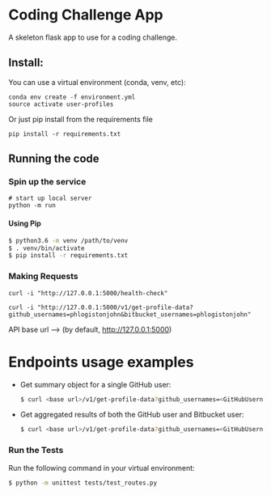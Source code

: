 # Coding Challenge App

A skeleton flask app to use for a coding challenge.

## Install:

You can use a virtual environment (conda, venv, etc):
```
conda env create -f environment.yml
source activate user-profiles
```

Or just pip install from the requirements file
``` 
pip install -r requirements.txt
```

## Running the code

### Spin up the service

```
# start up local server
python -m run 
```

#### Using Pip

```bash
$ python3.6 -m venv /path/to/venv
$ . venv/bin/activate
$ pip install -r requirements.txt
```

### Making Requests

```
curl -i "http://127.0.0.1:5000/health-check"

curl -i "http://127.0.0.1:5000/v1/get-profile-data?github_usernames=phlogistonjohn&bitbucket_usernames=phlogistonjohn"
```

API base url --> (by default, http://127.0.0.1:5000)

# Endpoints usage examples

- Get summary object for a single GitHub user:
    ```bash
    $ curl <base url>/v1/get-profile-data?github_usernames=<GitHubUsername> -v
    ```
- Get aggregated results of both the GitHub user and Bitbucket user:
    ```bash
    $ curl <base url>/v1/get-profile-data?github_usernames=<GitHubUsername>&bitbucket_usernames=<BitBucketUsername> -v
    ```

### Run the Tests

Run the following command in your virtual environment:

```bash
$ python -m unittest tests/test_routes.py
```
